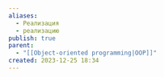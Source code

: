 ```yaml
---
aliases:
  - Реализация
  - реализацию
publish: true
parent:
  - "[[Object-oriented programming|OOP]]"
created: 2023-12-25 18:34
---
```


